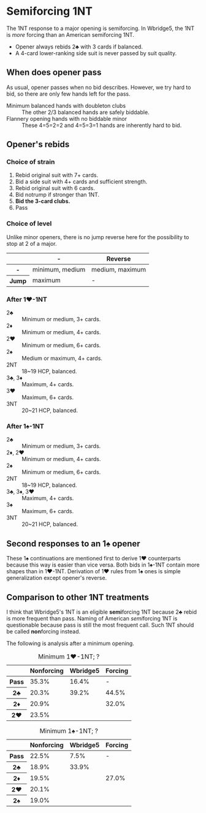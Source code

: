Semiforcing 1NT
===============
The 1NT response to a major opening is semiforcing.  In Wbridge5, the 1NT is
*more* forcing than an American semiforcing 1NT.

* Opener always rebids 2♣ with 3 cards if balanced.
* A 4-card lower-ranking side suit is never passed by suit quality.

When does opener pass
---------------------
As usual, opener passes when no bid describes.  However, we try hard to bid,
so there are only few hands left for the pass.

<dl>
  <dt>Minimum balanced hands with doubleton clubs</dt>
  <dd>The other 2/3 balanced hands are safely biddable.</dd>

  <dt>Flannery opening hands with no biddable minor</dt>
  <dd>These 4=5=2=2 and 4=5=3=1 hands are inherently hard to bid.</dd>
</dl>

Opener's rebids
---------------
### Choice of strain ###
1. Rebid original suit with 7+ cards.
2. Bid a side suit with 4+ cards and sufficient strength.
3. Rebid original suit with 6 cards.
4. Bid notrump if stronger than 1NT.
5. **Bid the 3-card clubs.**
6. Pass

### Choice of level ###
Unlike minor openers, there is no jump reverse here for the possibility to stop
at 2 of a major.

<table>
<thead>
<tr><th></th><th>-</th><th>Reverse</th></tr>
</thead>
<tbody>
<tr><th>-</th><td>minimum, medium</td><td>medium, maximum</td></tr>
<tr><th>Jump</th><td>maximum</td><td>-</td></tr>
</tbody>
</table>

### After 1♥-1NT ###
<dl>
  <dt>2♣</dt>
  <dd>Minimum or medium, 3+ cards.</dd>

  <dt>2♦</dt>
  <dd>Minimum or medium, 4+ cards.</dd>

  <dt>2♥</dt>
  <dd>Minimum or medium, 6+ cards.</dd>

  <dt>2♠</dt>
  <dd>Medium or maximum, 4+ cards.</dd>

  <dt>2NT</dt>
  <dd>18~19 HCP, balanced.</dd>

  <dt>3♣, 3♦</dt>
  <dd>Maximum, 4+ cards.</dd>

  <dt>3♥</dt>
  <dd>Maximum, 6+ cards.</dd>

  <dt>3NT</dt>
  <dd>20~21 HCP, balanced.</dd>
</dl>

### After 1♠-1NT ###
<dl>
  <dt>2♣</dt>
  <dd>Minimum or medium, 3+ cards.</dd>

  <dt>2♦, 2♥</dt>
  <dd>Minimum or medium, 4+ cards.</dd>

  <dt>2♠</dt>
  <dd>Minimum or medium, 6+ cards.</dd>

  <dt>2NT</dt>
  <dd>18~19 HCP, balanced.</dd>

  <dt>3♣, 3♦, 3♥</dt>
  <dd>Maximum, 4+ cards.</dd>

  <dt>3♠</dt>
  <dd>Maximum, 6+ cards.</dd>

  <dt>3NT</dt>
  <dd>20~21 HCP, balanced.</dd>
</dl>

Second responses to an 1♠ opener
--------------------------------
These 1♠ continuations are mentioned first to derive 1♥ counterparts because
this way is easier than vice versa.  Both bids in 1♠-1NT contain more shapes
than in 1♥-1NT.  Derivation of 1♥ rules from 1♠ ones is simple generalization
except opener's reverse.

Comparison to other 1NT treatments
----------------------------------
I think that Wbridge5's 1NT is an eligible **semi**forcing 1NT because 2♣ rebid
is more frequent than pass.  Naming of American *semi*forcing 1NT is
questionable because pass is still the most frequent call.  Such 1NT should be
called **non**forcing instead.

The following is analysis after a minimum opening.

<table>
<caption>Minimum 1♥-1NT; ?</caption>
<thead>
<tr><th></th><th>Nonforcing</th><th>Wbridge5</th><th>Forcing</th></tr>
</thead>
<tbody class="center">
<tr><th>Pass</th><td>35.3%</td><td>16.4%</td><td>-</td></tr>
<tr><th>2♣</th><td>20.3%</td><td>39.2%</td><td>44.5%</td></tr>
<tr><th>2♦</th><td colspan="2">20.9%</td><td>32.0%</td></tr>
<tr><th>2♥</th><td colspan="3">23.5%</td></tr>
</tbody>
</table>

<table>
<caption>Minimum 1♠-1NT; ?</caption>
<thead>
<tr><th></th><th>Nonforcing</th><th>Wbridge5</th><th>Forcing</th></tr>
</thead>
<tbody class="center">
<tr><th>Pass</th><td>22.5%</td><td>7.5%</td><td>-</td></tr>
<tr><th>2♣</th><td>18.9%</td><td colspan="2">33.9%</td></tr>
<tr><th>2♦</th><td colspan="2">19.5%</td><td>27.0%</td></tr>
<tr><th>2♥</th><td colspan="3">20.1%</td></tr>
<tr><th>2♠</th><td colspan="3">19.0%</td></tr>
</tbody>
</table>
